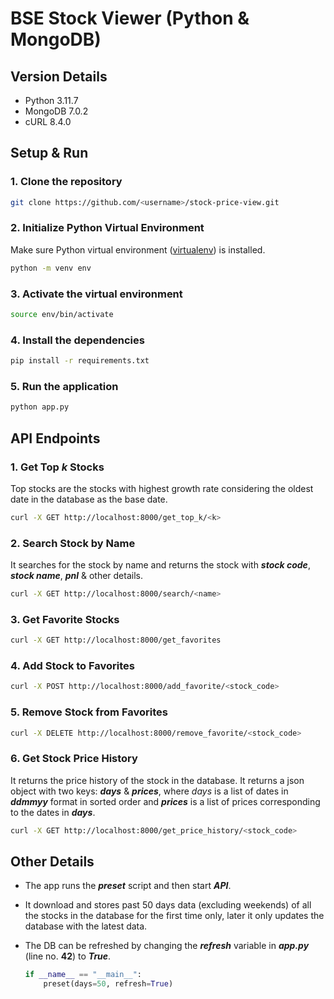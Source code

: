 # BSE Stock Viewer (Python & MongoDB)

## Version Details

- Python 3.11.7
- MongoDB 7.0.2
- cURL 8.4.0

## Setup & Run

### 1. Clone the repository

```bash
git clone https://github.com/<username>/stock-price-view.git
```

### 2. Initialize Python Virtual Environment

Make sure Python virtual environment ([virtualenv](https://pypi.org/project/virtualenv/)) is installed.

```bash
python -m venv env
```

### 3. Activate the virtual environment

```bash
source env/bin/activate
```

### 4. Install the dependencies

```bash
pip install -r requirements.txt
```

### 5. Run the application

```bash
python app.py
```

## API Endpoints

### 1. Get Top _**k**_ Stocks

Top stocks are the stocks with highest growth rate considering the oldest date in the database as the base date.

```bash
curl -X GET http://localhost:8000/get_top_k/<k>
```

### 2. Search Stock by Name

It searches for the stock by name and returns the stock with _**stock code**_, _**stock name**_, _**pnl**_ & other details.

```bash
curl -X GET http://localhost:8000/search/<name>
```

### 3. Get Favorite Stocks

```bash
curl -X GET http://localhost:8000/get_favorites
```

### 4. Add Stock to Favorites

```bash
curl -X POST http://localhost:8000/add_favorite/<stock_code>
```

### 5. Remove Stock from Favorites

```bash
curl -X DELETE http://localhost:8000/remove_favorite/<stock_code>
```

### 6. Get Stock Price History

It returns the price history of the stock in the database. It returns a json object with two keys: _**days**_ & _**prices**_, where _days_ is a list of dates in _**ddmmyy**_ format in sorted order and _**prices**_ is a list of prices corresponding to the dates in _**days**_.

```bash
curl -X GET http://localhost:8000/get_price_history/<stock_code>
```

## Other Details

- The app runs the _**preset**_ script and then start _**API**_.
- It download and stores past 50 days data (excluding weekends) of all the stocks in the database for the first time only, later it only updates the database with the latest data.
- The DB can be refreshed by changing the _**refresh**_ variable in _**app.py**_ (line no. **42**) to _**True**_.

    ```python
    if __name__ == "__main__":
        preset(days=50, refresh=True)
    ```
